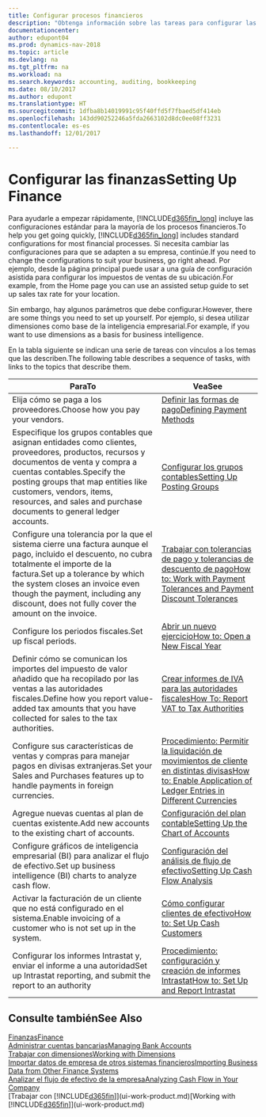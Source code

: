 ```yaml
---
title: Configurar procesos financieros
description: "Obtenga información sobre las tareas para configurar las finanzas en su empresa para adaptarse a todas sus necesidades de contabilidad o auditoría."
documentationcenter: 
author: edupont04
ms.prod: dynamics-nav-2018
ms.topic: article
ms.devlang: na
ms.tgt_pltfrm: na
ms.workload: na
ms.search.keywords: accounting, auditing, bookkeeping
ms.date: 08/10/2017
ms.author: edupont
ms.translationtype: HT
ms.sourcegitcommit: 1dfba8b14019991c95f40ffd5f7fbaed5df414eb
ms.openlocfilehash: 143dd90252246a5fda2663102d8dc0ee08ff3231
ms.contentlocale: es-es
ms.lasthandoff: 12/01/2017

---
```

# <a name="setting-up-finance"></a><span data-ttu-id="bd15b-103">Configurar las finanzas</span><span class="sxs-lookup"><span data-stu-id="bd15b-103">Setting Up Finance</span></span>
<span data-ttu-id="bd15b-104">Para ayudarle a empezar rápidamente, [!INCLUDE[d365fin_long](includes/d365fin_long_md.md)] incluye las configuraciones estándar para la mayoría de los procesos financieros.</span><span class="sxs-lookup"><span data-stu-id="bd15b-104">To help you get going quickly, [!INCLUDE[d365fin_long](includes/d365fin_long_md.md)] includes standard configurations for most financial processes.</span></span> <span data-ttu-id="bd15b-105">Si necesita cambiar las configuraciones para que se adapten a su empresa, continúe.</span><span class="sxs-lookup"><span data-stu-id="bd15b-105">If you need to change the configurations to suit your business, go right ahead.</span></span> <span data-ttu-id="bd15b-106">Por ejemplo, desde la página principal puede usar a una guía de configuración asistida para configurar los impuestos de ventas de su ubicación.</span><span class="sxs-lookup"><span data-stu-id="bd15b-106">For example, from the Home page you can use an assisted setup guide to set up sales tax rate for your location.</span></span>  

<span data-ttu-id="bd15b-107">Sin embargo, hay algunos parámetros que debe configurar.</span><span class="sxs-lookup"><span data-stu-id="bd15b-107">However, there are some things you need to set up yourself.</span></span> <span data-ttu-id="bd15b-108">Por ejemplo, si desea utilizar dimensiones como base de la inteligencia empresarial.</span><span class="sxs-lookup"><span data-stu-id="bd15b-108">For example, if you want to use dimensions as a basis for business intelligence.</span></span>  

<span data-ttu-id="bd15b-109">En la tabla siguiente se indican una serie de tareas con vínculos a los temas que las describen.</span><span class="sxs-lookup"><span data-stu-id="bd15b-109">The following table describes a sequence of tasks, with links to the topics that describe them.</span></span>

| <span data-ttu-id="bd15b-110">Para</span><span class="sxs-lookup"><span data-stu-id="bd15b-110">To</span></span> | <span data-ttu-id="bd15b-111">Vea</span><span class="sxs-lookup"><span data-stu-id="bd15b-111">See</span></span> |
| --- | --- |
| <span data-ttu-id="bd15b-112">Elija cómo se paga a los proveedores.</span><span class="sxs-lookup"><span data-stu-id="bd15b-112">Choose how you pay your vendors.</span></span> |[<span data-ttu-id="bd15b-113">Definir las formas de pago</span><span class="sxs-lookup"><span data-stu-id="bd15b-113">Defining Payment Methods</span></span>](finance-payment-methods.md) |
| <span data-ttu-id="bd15b-114">Especifique los grupos contables que asignan entidades como clientes, proveedores, productos, recursos y documentos de venta y compra a cuentas contables.</span><span class="sxs-lookup"><span data-stu-id="bd15b-114">Specify the posting groups that map entities like customers, vendors, items, resources, and sales and purchase documents to general ledger accounts.</span></span> |[<span data-ttu-id="bd15b-115">Configurar los grupos contables</span><span class="sxs-lookup"><span data-stu-id="bd15b-115">Setting Up Posting Groups</span></span>](finance-posting-groups.md)|
|<span data-ttu-id="bd15b-116">Configure una tolerancia por la que el sistema cierre una factura aunque el pago, incluido el descuento, no cubra totalmente el importe de la factura.</span><span class="sxs-lookup"><span data-stu-id="bd15b-116">Set up a tolerance by which the system closes an invoice even though the payment, including any discount, does not fully cover the amount on the invoice.</span></span>|[<span data-ttu-id="bd15b-117">Trabajar con tolerancias de pago y tolerancias de descuento de pago</span><span class="sxs-lookup"><span data-stu-id="bd15b-117">How to: Work with Payment Tolerances and Payment Discount Tolerances</span></span>](finance-payment-tolerance-and-payment-discount-tolerance.md)|
| <span data-ttu-id="bd15b-118">Configure los periodos fiscales.</span><span class="sxs-lookup"><span data-stu-id="bd15b-118">Set up fiscal periods.</span></span> |[<span data-ttu-id="bd15b-119">Abrir un nuevo ejercicio</span><span class="sxs-lookup"><span data-stu-id="bd15b-119">How to: Open a New Fiscal Year</span></span>](finance-how-open-new-fiscal-year.md) |
| <span data-ttu-id="bd15b-120">Definir cómo se comunican los importes del impuesto de valor añadido que ha recopilado por las ventas a las autoridades fiscales.</span><span class="sxs-lookup"><span data-stu-id="bd15b-120">Define how you report value-added tax amounts that you have collected for sales to the tax authorities.</span></span> |[<span data-ttu-id="bd15b-121">Crear informes de IVA para las autoridades fiscales</span><span class="sxs-lookup"><span data-stu-id="bd15b-121">How To: Report VAT to Tax Authorities</span></span>](finance-how-report-vat.md)|
| <span data-ttu-id="bd15b-122">Configure sus características de ventas y compras para manejar pagos en divisas extranjeras.</span><span class="sxs-lookup"><span data-stu-id="bd15b-122">Set your Sales and Purchases features up to handle payments in foreign currencies.</span></span>|[<span data-ttu-id="bd15b-123">Procedimiento: Permitir la liquidación de movimientos de cliente en distintas divisas</span><span class="sxs-lookup"><span data-stu-id="bd15b-123">How to: Enable Application of Ledger Entries in Different Currencies</span></span>](finance-how-enable-application-ledger-entries-different-currencies.md)
| <span data-ttu-id="bd15b-124">Agregue nuevas cuentas al plan de cuentas existente.</span><span class="sxs-lookup"><span data-stu-id="bd15b-124">Add new accounts to the existing chart of accounts.</span></span> |[<span data-ttu-id="bd15b-125">Configuración del plan contable</span><span class="sxs-lookup"><span data-stu-id="bd15b-125">Setting Up the Chart of Accounts</span></span>](finance-setup-chart-accounts.md) |
| <span data-ttu-id="bd15b-126">Configure gráficos de inteligencia empresarial (BI) para analizar el flujo de efectivo.</span><span class="sxs-lookup"><span data-stu-id="bd15b-126">Set up business intelligence (BI) charts to analyze cash flow.</span></span> |[<span data-ttu-id="bd15b-127">Configuración del análisis de flujo de efectivo</span><span class="sxs-lookup"><span data-stu-id="bd15b-127">Setting Up Cash Flow Analysis</span></span>](finance-setup-cash-flow-analyses.md) |
|<span data-ttu-id="bd15b-128">Activar la facturación de un cliente que no está configurado en el sistema.</span><span class="sxs-lookup"><span data-stu-id="bd15b-128">Enable invoicing of a customer who is not set up in the system.</span></span>|[<span data-ttu-id="bd15b-129">Cómo configurar clientes de efectivo</span><span class="sxs-lookup"><span data-stu-id="bd15b-129">How to: Set Up Cash Customers</span></span>](finance-how-to-set-up-cash-customers.md)|
| <span data-ttu-id="bd15b-130">Configurar los informes Intrastat y, enviar el informe a una autoridad</span><span class="sxs-lookup"><span data-stu-id="bd15b-130">Set up Intrastat reporting, and submit the report to an authority</span></span> | [<span data-ttu-id="bd15b-131">Procedimiento: configuración y creación de informes Intrastat</span><span class="sxs-lookup"><span data-stu-id="bd15b-131">How to: Set Up and Report Intrastat</span></span>](finance-how-setup-report-intrastat.md)|

## <a name="see-also"></a><span data-ttu-id="bd15b-132">Consulte también</span><span class="sxs-lookup"><span data-stu-id="bd15b-132">See Also</span></span>
[<span data-ttu-id="bd15b-133">Finanzas</span><span class="sxs-lookup"><span data-stu-id="bd15b-133">Finance</span></span>](finance.md)  
[<span data-ttu-id="bd15b-134">Administrar cuentas bancarias</span><span class="sxs-lookup"><span data-stu-id="bd15b-134">Managing Bank Accounts</span></span>](bank-manage-bank-accounts.md)  
[<span data-ttu-id="bd15b-135">Trabajar con dimensiones</span><span class="sxs-lookup"><span data-stu-id="bd15b-135">Working with Dimensions</span></span>](finance-dimensions.md)  
[<span data-ttu-id="bd15b-136">Importar datos de empresa de otros sistemas financieros</span><span class="sxs-lookup"><span data-stu-id="bd15b-136">Importing Business Data from Other Finance Systems</span></span>](upload-data.md)  
[<span data-ttu-id="bd15b-137">Analizar el flujo de efectivo de la empresa</span><span class="sxs-lookup"><span data-stu-id="bd15b-137">Analyzing Cash Flow in Your Company</span></span>](finance-analyze-cash-flow.md)  
<span data-ttu-id="bd15b-138">[Trabajar con [!INCLUDE[d365fin](includes/d365fin_md.md)]](ui-work-product.md)</span><span class="sxs-lookup"><span data-stu-id="bd15b-138">[Working with [!INCLUDE[d365fin](includes/d365fin_md.md)]](ui-work-product.md)</span></span>  

##

